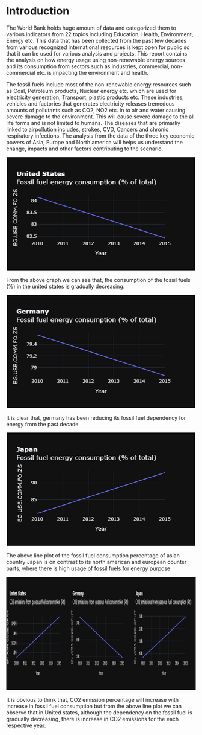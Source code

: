 # Introduction
The World Bank holds huge amount of data and categorized them to various indicators from 22 topics including Education, Health, Environment, Energy etc. This data that has been collected from the past few decades from various recognized international resources is kept open for public so that it can be used for various analysis and projects. This report contains the analysis on how energy usage using non-renewable energy sources and its consumption from sectors such as industries, commercial, non-commercial etc. is impacting the environment and health.

The fossil fuels include most of the non-renewable energy resources such as Coal, Petroleum products,  Nuclear energy etc. which are used for electricity generation, Transport, plastic products etc. These industries, vehicles and factories that generates electricity releases tremedous amounts of pollutants such as CO2, NO2	 etc. in to air and water causing severe damage to the environment. This will cause severe damage to the all life forms and is not limited to humans. The diseases that are primarliy linked to airpollution includes, strokes, CVD, Cancers and chronic respiratory infections. The analysis from the data of the three key economic powers of Asia, Europe and North america will helps us understand the change, impacts and other factors contributing to the scenario.

<p align="center">
  <img width="500" height="300" src="https://github.com/RohiniSalla/world_development_explorer/blob/main/charts/newplot%20(1).png">
</p>
From the above graph we can see that, the consumption of the fossil fuels (%) in the united states is gradually decreasing.

<p align="center">
  <img width="500" height="300" src="https://github.com/RohiniSalla/world_development_explorer/blob/main/charts/newplot%20(3).png">
</p>
It is clear that, germany has been reducing its fossil fuel dependency for energy from the past decade

<p align="center">
  <img width="500" height="300" src="https://github.com/RohiniSalla/world_development_explorer/blob/main/charts/newplot%20(2).png">
</p>
The above line plot of the fossil fuel consumption percentage of asian country Japan is on contrast to its north american and european counter parts, where there is high usage of fossil fuels for energy purpose

<p align="center">
  <img width="900" height="300" src="https://github.com/RohiniSalla/world_development_explorer/blob/main/charts/merge_from_ofoct.jpg">
</p>
It is obvious to think that, CO2 emission percentage will increase with increase in fossil fuel consumption but from the above line plot we can observe that in United states, although the dependency on the fossil fuel is gradually decreasing, there is increase in CO2 emissions for the each respective year.
